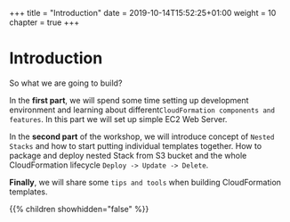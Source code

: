 +++
title = "Introduction"
date = 2019-10-14T15:52:25+01:00
weight = 10
chapter = true
+++


# Introduction

So what we are going to build? 

In the **first part**, we will spend some time setting up development environment and learning about 
different`CloudFormation components and features`. In this part we will set up simple EC2 Web Server. 

In the **second part** of the workshop, we will introduce concept of `Nested Stacks` and how to start putting individual templates together.
How to package and deploy nested Stack from S3 bucket and the whole CloudFormation lifecycle `Deploy -> Update -> Delete`.

**Finally**, we will share some `tips and tools` when building CloudFormation templates.

{{% children showhidden="false" %}}